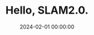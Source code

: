 ---
layout: post
title: Hello, SLAM2.0.
date: 2024-02-01 00:00:00
description: SLAM in 2024.
tags: VIO
categories: Research
featured: false
comments: true
---